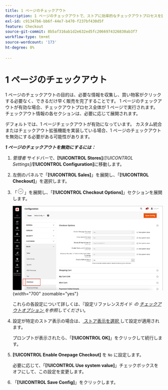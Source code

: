 ```yaml
---
title: 1 ページのチェックアウト
description: 1 ページのチェックアウトで、ストアに効率的なチェックアウトプロセスを提供する方法について説明します。
exl-id: c91347b6-bb6f-44e7-b470-f237bf430d5f
feature: Checkout
source-git-commit: 8b5af316ab1d2e632ed5fc2066974326830ab3f7
workflow-type: tm+mt
source-wordcount: '173'
ht-degree: 0%

---
```


# 1 ページのチェックアウト

1 ページのチェックアウトの目的は、必要な情報を収集し、買い物客がクリックする必要なく、できるだけ早く販売を完了することです。 1 ページのチェックアウトが有効な場合、チェックアウトプロセス全体が 1 ページで実行されます。 チェックアウト情報の各セクションは、必要に応じて展開されます。

デフォルトでは、1 ページチェックアウトが有効になっています。 カスタム統合またはチェックアウト拡張機能を実装している場合、1 ページのチェックアウトを無効にする必要がある可能性があります。

**_1 ページのチェックアウトを無効にするには：_**

1. _管理者_ サイドバーで、**[!UICONTROL Stores]**/_[!UICONTROL Settings]_/**[!UICONTROL Configuration]**&#x200B;に移動します。

1. 左側のパネルで「**[!UICONTROL Sales]**」を展開し、「**[!UICONTROL Checkout]**」を選択します。

1. 「![ 展開セレクター ](../assets/icon-display-expand.png)」を展開し、「**[!UICONTROL Checkout Options]**」セクションを展開します。

   ![ 設定 – チェックアウトオプション ](./assets/checkout-checkout-options.png){width="700" zoomable="yes"}

   これらの各設定について詳しくは、『設定リファレンスガイド _の [ チェックアウトオプション ](../configuration-reference/sales/checkout.md#checkout-options) を参照してください_。

1. 設定が特定のストア表示の場合は、[ ストア表示を選択 ](../configuration-reference/scope-change.md#set-the-scope) して設定が適用されます。

   プロンプトが表示されたら、「**[!UICONTROL OK]**」をクリックして続行します。

1. **[!UICONTROL Enable Onepage Checkout]** を `No` に設定します。

   必要に応じて、「**[!UICONTROL Use system value]**」チェックボックスをオフにして、この設定を変更します。

1. 「**[!UICONTROL Save Config]**」をクリックします。

